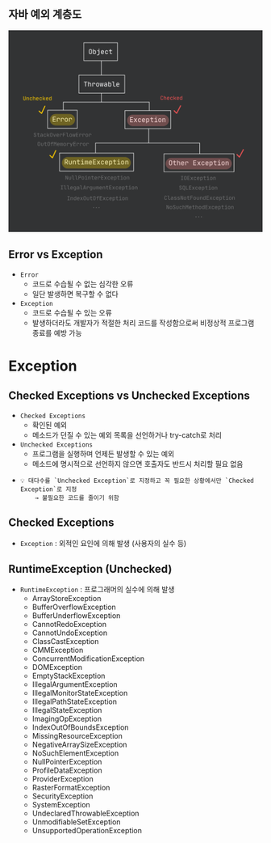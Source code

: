 ## 자바 예외 계층도
![java exception](.%5B20200731%5D_exception_images/java_exception.png)

## Error vs Exception
- `Error`
   - 코드로 수습될 수 없는 심각한 오류
   - 일단 발생하면 복구할 수 없다
- `Exception`
   - 코드로 수습될 수 있는 오류
   - 발생하더라도 개발자가 적절한 처리 코드를 작성함으로써 비정상적 프로그램 종료를 예방 가능
   
# Exception 

## Checked Exceptions vs Unchecked Exceptions
- `Checked Exceptions`
   - 확인된 예외
   - 메소드가 던질 수 있는 예외 목록을 선언하거나 try-catch로 처리
- `Unchecked Exceptions`
   - 프로그램을 실행하며 언제든 발생할 수 있는 예외
   - 메소드에 명시적으로 선언하지 않으면 호출자도 반드시 처리할 필요 없음
- ```text
  💡 대다수를 `Unchecked Exception`로 지정하고 꼭 필요한 상황에서만 `Checked Exception`로 지정
      → 불필요한 코드를 줄이기 위함
  ```

## Checked Exceptions
- `Exception` : 외적인 요인에 의해 발생 (사용자의 실수 등)

## RuntimeException (Unchecked)
- `RuntimeException` : 프로그래머의 실수에 의해 발생 
   - ArrayStoreException
   - BufferOverflowException
   - BufferUnderflowException
   - CannotRedoException
   - CannotUndoException
   - ClassCastException
   - CMMException
   - ConcurrentModificationException
   - DOMException
   - EmptyStackException
   - IllegalArgumentException
   - IllegalMonitorStateException
   - IllegalPathStateException
   - IllegalStateException
   - ImagingOpException
   - IndexOutOfBoundsException
   - MissingResourceException
   - NegativeArraySizeException
   - NoSuchElementException
   - NullPointerException
   - ProfileDataException
   - ProviderException
   - RasterFormatException
   - SecurityException
   - SystemException
   - UndeclaredThrowableException
   - UnmodifiableSetException
   - UnsupportedOperationException
